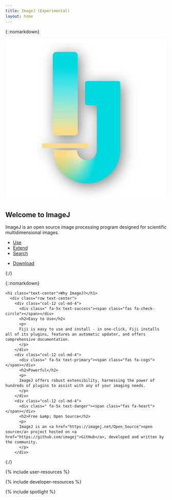 ```yaml
---
title: ImageJ (Experimental)
layout: home
---
```


<!-- Header -->
{::nomarkdown}
    <section id="header">
        <div class="inner">
            <img src="images/logo/ij_logo_shadow_600dpi.png" alt="ImageJ Logo" class="image-header">
            <h1>Welcome to <strong>ImageJ</strong></h1>
            <p>ImageJ is an open source image processing program designed for scientific
                multidimensional images.
            </p>
            <ul class="actions special">
            <li><a href="/learn" class="button icon solid fa-cogs">Use</a></li>
            <li><a href="/develop" class="button icon solid fa-wrench">Extend</a></li>
            <li><a href="/search" class="button icon solid fa-search">Search</a></li>
        </ul>
        <ul class = "actions special">
            <li><a href="https://imagej.net/Downloads" class="button icon solid fa-download">Download</a></li>
            </ul>
        </div>
    </section>
{:/}

<!--ImageJ Introduction -->
{::nomarkdown}

    <h1 class="text-center">Why ImageJ?</h1>
      <div class="row text-center">
        <div class="col-12 col-md-4">
          <div class=" fa-5x text-success"><span class="fas fa-check-circle"></span></div>
          <h2>Easy to Use</h2>
          <p>
          Fiji is easy to use and install - in one-click, Fiji installs all of its plugins, features an automatic updater, and offers comprehensive documentation.
          </p>
        </div>
        <div class="col-12 col-md-4">
          <div class=" fa-5x text-primary"><span class="fas fa-cogs"></span></div>
          <h2>Powerful</h2>
          <p>
          ImageJ offers robust extensibility, harnessing the power of hundreds of plugins to assist with any of your imaging needs.
          </p>
        </div>
        <div class="col-12 col-md-4">
          <div class=" fa-5x text-danger"><span class="fas fa-heart"></span></div>
          <h2>Free &amp; Open Source</h2>
          <p>
          ImageJ is an <a href="https://imagej.net/Open_Source">open source</a> project hosted on <a href="https://github.com/imagej">GitHub</a>, developed and written by the community.
          </p>
        </div>
</div>

{:/}

<div class="resources">
  <!-- Developer resources -->

  {% include user-resources %}

  <!-- Developer resources -->

  {% include developer-resources %}
</div>
<!-- Spotlight -->

{% include spotlight %}
